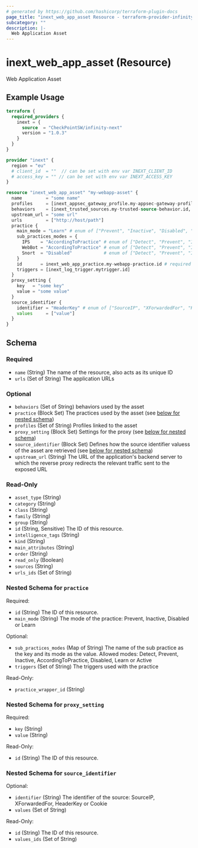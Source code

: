```yaml
---
# generated by https://github.com/hashicorp/terraform-plugin-docs
page_title: "inext_web_app_asset Resource - terraform-provider-infinity-next"
subcategory: ""
description: |-
  Web Application Asset
---
```


# inext_web_app_asset (Resource)

Web Application Asset

## Example Usage

```terraform
terraform {
  required_providers {
    inext = {
      source  = "CheckPointSW/infinity-next"
      version = "1.0.3"
    }
  }
}

provider "inext" {
  region = "eu"
  # client_id  = ""  // can be set with env var INEXT_CLIENT_ID
  # access_key = "" // can be set with env var INEXT_ACCESS_KEY
}

resource "inext_web_app_asset" "my-webapp-asset" {
  name         = "some name"
  profiles     = [inext_appsec_gateway_profile.my-appsec-gateway-profile.id, inext_docker_profile.my-docker-profile.id, inext_embedded_profile.my-embedded-profile.id, inext_kubernetes_profile.my-kubernetes-profile.id]
  behaviors    = [inext_trusted_sources.my-trusted-source-behavior.id, inext_exceptions.my-exceptions-behavior.id]
  upstream_url = "some url"
  urls         = ["http://host/path"]
  practice {
    main_mode = "Learn" # enum of ["Prevent", "Inactive", "Disabled", "Learn"]
    sub_practices_modes = {
      IPS    = "AccordingToPractice" # enum of ["Detect", "Prevent", "Inactive", "AccordingToPractice", "Disabled", "Learn", "Active"]
      WebBot = "AccordingToPractice" # enum of ["Detect", "Prevent", "Inactive", "AccordingToPractice", "Disabled", "Learn", "Active"]
      Snort  = "Disabled"            # enum of ["Detect", "Prevent", "Inactive", "AccordingToPractice", "Disabled", "Learn", "Active"]
    }
    id       = inext_web_app_practice.my-webapp-practice.id # required
    triggers = [inext_log_trigger.mytrigger.id]
  }
  proxy_setting {
    key   = "some key"
    value = "some value"
  }
  source_identifier {
    identifier = "HeaderKey" # enum of ["SourceIP", "XForwardedFor", "HeaderKey", "Cookie"]
    values     = ["value"]
  }
}
```

<!-- schema generated by tfplugindocs -->
## Schema

### Required

- `name` (String) The name of the resource, also acts as its unique ID
- `urls` (Set of String) The application URLs

### Optional

- `behaviors` (Set of String) behaviors used by the asset
- `practice` (Block Set) The practices used by the asset (see [below for nested schema](#nestedblock--practice))
- `profiles` (Set of String) Profiles linked to the asset
- `proxy_setting` (Block Set) Settings for the proxy (see [below for nested schema](#nestedblock--proxy_setting))
- `source_identifier` (Block Set) Defines how the source identifier valuess of the asset are retrieved (see [below for nested schema](#nestedblock--source_identifier))
- `upstream_url` (String) The URL of the application's backend server to which the reverse proxy redirects the relevant traffic sent to the exposed URL

### Read-Only

- `asset_type` (String)
- `category` (String)
- `class` (String)
- `family` (String)
- `group` (String)
- `id` (String, Sensitive) The ID of this resource.
- `intelligence_tags` (String)
- `kind` (String)
- `main_attributes` (String)
- `order` (String)
- `read_only` (Boolean)
- `sources` (String)
- `urls_ids` (Set of String)

<a id="nestedblock--practice"></a>
### Nested Schema for `practice`

Required:

- `id` (String) The ID of this resource.
- `main_mode` (String) The mode of the practice: Prevent, Inactive, Disabled or Learn

Optional:

- `sub_practices_modes` (Map of String) The name of the sub practice as the key and its mode as the value. Allowed modes: Detect, Prevent, Inactive, AccordingToPractice, Disabled, Learn or Active
- `triggers` (Set of String) The triggers used with the practice

Read-Only:

- `practice_wrapper_id` (String)


<a id="nestedblock--proxy_setting"></a>
### Nested Schema for `proxy_setting`

Required:

- `key` (String)
- `value` (String)

Read-Only:

- `id` (String) The ID of this resource.


<a id="nestedblock--source_identifier"></a>
### Nested Schema for `source_identifier`

Optional:

- `identifier` (String) The identifier of the source: SourceIP, XForwardedFor, HeaderKey or Cookie
- `values` (Set of String)

Read-Only:

- `id` (String) The ID of this resource.
- `values_ids` (Set of String)


